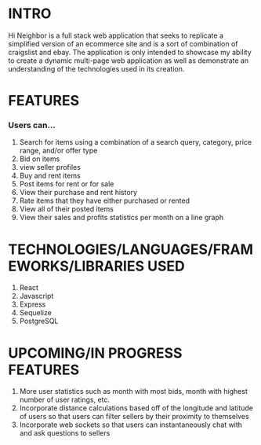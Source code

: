 # INTRO

Hi Neighbor is a full stack web application that seeks to replicate a simplified version of an ecommerce site and is a sort of combination of craigslist and ebay. The application is only intended to showcase my ability to create a dynamic multi-page web application as well as demonstrate an understanding of the technologies used in its creation.

# FEATURES

### Users can...

1. Search for items using a combination of a search query, category, price range, and/or offer type
2. Bid on items
3. view seller profiles 
4. Buy and rent items
5. Post items for rent or for sale
6. View their purchase and rent history
7. Rate items that they have either purchased or rented
8. View all of their posted items 
9. View their sales and profits statistics per month on a line graph

# TECHNOLOGIES/LANGUAGES/FRAMEWORKS/LIBRARIES USED

1. React 
2. Javascript
3. Express
4. Sequelize
5. PostgreSQL

# UPCOMING/IN PROGRESS FEATURES

1. More user statistics such as month with most bids, month with highest number of user ratings, etc.
2. Incorporate distance calculations based off of the longitude and latitude of users so that users can filter sellers by their proximity to themselves
3. Incorporate web sockets so that users can instantaneously chat with and ask questions to sellers 

